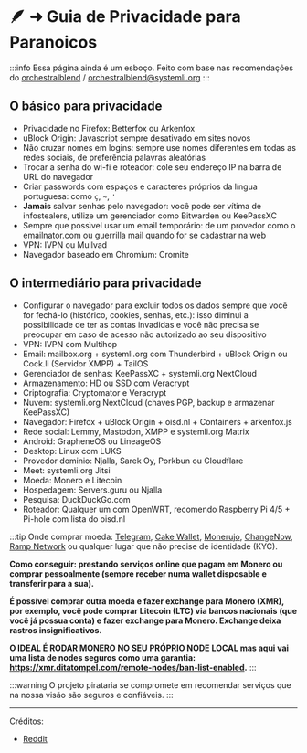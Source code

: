 # 🪶 ➜ Guia de Privacidade para Paranoicos

:::info Essa página ainda é um esboço. Feito com base nas recomendações do [orchestralblend](https://github.com/orchestralblend) / [orchestralblend@systemli.org](mailto:orchestralblend@systemli.org)
:::

## O básico para privacidade

- Privacidade no Firefox: Betterfox ou Arkenfox
- uBlock Origin: Javascript sempre desativado em sites novos
- Não cruzar nomes em logins: sempre use nomes diferentes em todas as redes sociais, de preferência palavras aleatórias
- Trocar a senha do wi-fi e roteador: cole seu endereço IP na barra de URL do navegador
- Criar passwords com espaços e caracteres próprios da língua portuguesa: como `ç`, `~`, `'`
- **Jamais** salvar senhas pelo navegador: você pode ser vítima de infostealers, utilize um gerenciador como Bitwarden ou KeePassXC
- Sempre que possìvel usar um email temporário: de um provedor como o emailnator.com ou guerrilla mail quando for se cadastrar na web
- VPN: IVPN ou Mullvad
- Navegador baseado em Chromium: Cromite

## O intermediário para privacidade

- Configurar o navegador para excluir todos os dados sempre que você for fechá-lo (histórico, cookies, senhas, etc.): isso diminui a possibilidade de ter as contas invadidas e você não precisa se preocupar em caso de acesso não autorizado ao seu dispositivo
- VPN: IVPN com Multihop
- Email: mailbox.org + systemli.org com Thunderbird + uBlock Origin ou Cock.li (Servidor XMPP) + TailOS
- Gerenciador de senhas: KeePassXC + systemli.org NextCloud
- Armazenamento: HD ou SSD com Veracrypt
- Criptografia: Cryptomator e Veracrypt
- Nuvem: systemli.org NextCloud (chaves PGP, backup e armazenar KeePassXC)
- Navegador: Firefox + uBlock Origin + oisd.nl + Containers + arkenfox.js
- Rede social: Lemmy, Mastodon, XMPP e systemli.org Matrix
- Android: GrapheneOS ou LineageOS
- Desktop: Linux com LUKS
- Provedor dominio: Njalla, Sarek Oy, Porkbun ou Cloudflare
- Meet: systemli.org Jitsi
- Moeda: Monero e Litecoin
- Hospedagem: Servers.guru ou Njalla
- Pesquisa: DuckDuckGo.com
- Roteador: Qualquer um com OpenWRT, recomendo Raspberry Pi 4/5 + Pi-hole com lista do oisd.nl

:::tip Onde comprar moeda: [Telegram](https://t.me/MoneroPagamentosBot?start=ref_e5874ba0587c9630), [Cake Wallet](https://github.com/cake-tech/cake_wallet/), [Monerujo](https://github.com/m2049r/xmrwallet/), [ChangeNow](https://changenow.io/), [Ramp Network](https://ramp.network/) ou qualquer lugar que não precise de identidade (KYC).

**Como conseguir: prestando serviços online que pagam em Monero ou comprar pessoalmente (sempre receber numa wallet disposable e transferir para a sua).**

**É possível comprar outra moeda e fazer exchange para Monero (XMR), por exemplo, você pode comprar Litecoin (LTC) via bancos nacionais (que você já possua conta) e fazer exchange para Monero. Exchange deixa rastros insignificativos.**

**O IDEAL É RODAR MONERO NO SEU PRÓPRIO NODE LOCAL mas aqui vai uma lista de nodes seguros como uma garantia: https://xmr.ditatompel.com/remote-nodes/ban-list-enabled.**
:::

:::warning O projeto pirataria se compromete em recomendar serviços que na nossa visão são seguros e confiáveis.
:::

---

Créditos:

- [Reddit](https://www.reddit.com/r/Monero/comments/1juzt0g/public_monero_remote_nodes_list_xmrditatompelcom/)
